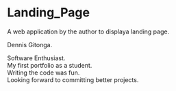 # Landing_Page

A web application by the author to displaya landing page.

Dennis Gitonga.<br>

Software Enthusiast.<br>
My first portfolio as a student.<br>
Writing the code was fun.<br>
Looking forward to committing better projects.<br>

